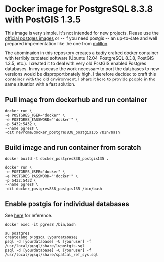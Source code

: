 # Docker image for PostgreSQL 8.3.8 with PostGIS 1.3.5

This image is very simple. It's not intended for new projects. Please use the [official postgres images](https://hub.docker.com/_/postgres/) or -- if you need postgis -- an up-to-date and well prepared implementation like the one from [mdillon](https://hub.docker.com/r/mdillon/postgis/). 

The abomination in this repository creates a badly crafted docker container with terribly outdated software (Ubuntu 12.04, PostgreSQL 8.3.8, PostGIS 1.3.5, etc.). I created it to deal with very old PostGIS enabled Postgres databases. In my usecase the work necessary to port the databases to new versions would be disproportionately high. I therefore decided to craft this container with the old environment. I share it here to provide people in the same situation with a fast solution.

## Pull image from dockerhub and run container

```
docker run \
-e POSTGRES_USER="docker" \
-e POSTGRES_PASSWORD="'docker'" \
-p 5432:5432 \
--name pgres8 \
-dit nevrome/docker_postgres838_postgis135 /bin/bash
```

## Build image and run container from scratch

```
docker build -t docker_postgres838_postgis135 .

docker run \
-e POSTGRES_USER="docker" \
-e POSTGRES_PASSWORD="'docker'" \
-p 5432:5432 \
--name pgres8 \
-dit docker_postgres838_postgis135 /bin/bash
```

## Enable postgis for individual databases
See [here](http://www.postgis.org/download/postgis-1.3.5.pdf) for reference.

```
docker exec -it pgres8 /bin/bash
```

```
su postgres
createlang plpgsql [yourdatabase]
psql -d [yourdatabase] -U [youruser] -f /usr/local/pgsql/share/lwpostgis.sql
psql -d [yourdatabase] -U [youruser] -f /usr/local/pgsql/share/spatial_ref_sys.sql
```